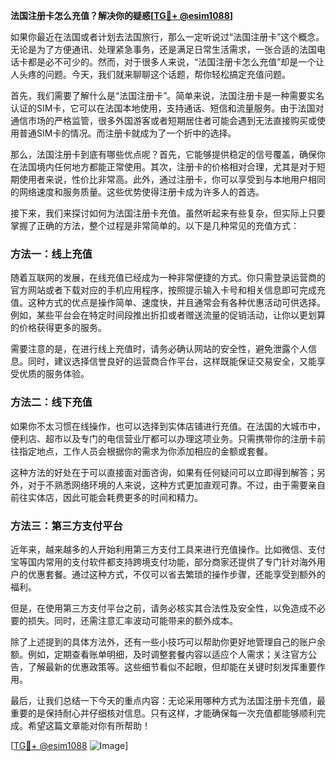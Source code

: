 **法国注册卡怎么充值？解决你的疑惑[[TG💪+ @esim1088](https://t.me/s/esim1088)]**

如果你最近在法国或者计划去法国旅行，那么一定听说过“法国注册卡”这个概念。无论是为了方便通讯、处理紧急事务，还是满足日常生活需求，一张合适的法国电话卡都是必不可少的。然而，对于很多人来说，“法国注册卡怎么充值”却是一个让人头疼的问题。今天，我们就来聊聊这个话题，帮你轻松搞定充值问题。

首先，我们需要了解什么是“法国注册卡”。简单来说，法国注册卡是一种需要实名认证的SIM卡，它可以在法国本地使用，支持通话、短信和流量服务。由于法国对通信市场的严格监管，很多外国游客或者短期居住者可能会遇到无法直接购买或使用普通SIM卡的情况。而注册卡就成为了一个折中的选择。

那么，法国注册卡到底有哪些优点呢？首先，它能够提供稳定的信号覆盖，确保你在法国境内任何地方都能正常使用。其次，注册卡的价格相对合理，尤其是对于短期使用者来说，性价比非常高。此外，通过注册卡，你可以享受到与本地用户相同的网络速度和服务质量。这些优势使得注册卡成为许多人的首选。

接下来，我们来探讨如何为法国注册卡充值。虽然听起来有些复杂，但实际上只要掌握了正确的方法，整个过程是非常简单的。以下是几种常见的充值方式：

### 方法一：线上充值

随着互联网的发展，在线充值已经成为一种非常便捷的方式。你只需登录运营商的官方网站或者下载对应的手机应用程序，按照提示输入卡号和相关信息即可完成充值。这种方式的优点是操作简单、速度快，并且通常会有各种优惠活动可供选择。例如，某些平台会在特定时间段推出折扣或者赠送流量的促销活动，让你以更划算的价格获得更多的服务。

需要注意的是，在进行线上充值时，请务必确认网站的安全性，避免泄露个人信息。同时，建议选择信誉良好的运营商合作平台，这样既能保证交易安全，又能享受优质的服务体验。

### 方法二：线下充值

如果你不太习惯在线操作，也可以选择到实体店铺进行充值。在法国的大城市中，便利店、超市以及专门的电信营业厅都可以办理这项业务。只需携带你的注册卡前往指定地点，工作人员会根据你的需求为你添加相应的金额或套餐。

这种方法的好处在于可以直接面对面咨询，如果有任何疑问可以立即得到解答；另外，对于不熟悉网络环境的人来说，这种方式更加直观可靠。不过，由于需要亲自前往实体店，因此可能会耗费更多的时间和精力。

### 方法三：第三方支付平台

近年来，越来越多的人开始利用第三方支付工具来进行充值操作。比如微信、支付宝等国内常用的支付软件都支持跨境支付功能，部分商家还提供了专门针对海外用户的优惠套餐。通过这种方式，不仅可以省去繁琐的操作步骤，还能享受到额外的福利。

但是，在使用第三方支付平台之前，请务必核实其合法性及安全性，以免造成不必要的损失。同时，还需注意汇率波动可能带来的额外成本。

除了上述提到的具体方法外，还有一些小技巧可以帮助你更好地管理自己的账户余额。例如，定期查看账单明细，及时调整套餐内容以适应个人需求；关注官方公告，了解最新的优惠政策等。这些细节看似不起眼，但却能在关键时刻发挥重要作用。

最后，让我们总结一下今天的重点内容：无论采用哪种方式为法国注册卡充值，最重要的是保持耐心并仔细核对信息。只有这样，才能确保每一次充值都能够顺利完成。希望这篇文章能对你有所帮助！

[[TG💪+ @esim1088](https://t.me/s/esim1088) ![Image](https://i.postimg.cc/4NQfJmqS/Snipaste-2025-05-13-00-14-12.png)]